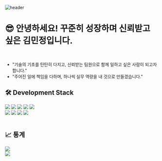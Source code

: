 ![header](https://capsule-render.vercel.app/api?type=waving&color=auto&height=300&section=header&text=Kim%20Min%20Jung&fontSize=90)
<div>
  <div>
  <h1>😎 안녕하세요! 꾸준히 성장하며 신뢰받고 싶은 김민정입니다. </h1>
  </div>
  <br>
  <div>
    <ul>
      <li>
        "기술의 기초를 탄탄히 다지고, 신뢰받는 팀원으로 함께 일하고 싶은 사람이 되고자 합니다."
      </li>
        <li>
        "주어진 일에 책임을 다하며, 하나씩 실무 역량을 내 것으로 만들겠습니다."
      </li>
    </ul>
  </div> 
</div>
<div>
  <h2>🛠 Development Stack</h2>
  <img src="https://img.shields.io/badge/java-007396?style=for-the-badge&logo=java&logoColor=white">
  <img src="https://img.shields.io/badge/javascript-F7DF1E?style=for-the-badge&logo=javascript&logoColor=black">
  <img src="https://img.shields.io/badge/jquery-0769AD?style=for-the-badge&logo=jquery&logoColor=white">
  <img src="https://img.shields.io/badge/oracle-F80000?style=for-the-badge&logo=oracle&logoColor=white">
  <img src="https://img.shields.io/badge/spring-6DB33F?style=for-the-badge&logo=spring&logoColor=white">
  <br>
  <img src="https://img.shields.io/badge/html5-E34F26?style=for-the-badge&logo=html5&logoColor=white">
  <img src="https://img.shields.io/badge/css-1572B6?style=for-the-badge&logo=css3&logoColor=white">
  <img src="https://img.shields.io/badge/bootstrap-7952B3?style=for-the-badge&logo=bootstrap&logoColor=white">
  <img src="https://img.shields.io/badge/github-181717?style=for-the-badge&logo=github&logoColor=white">


</div>
<br>
<div>
  <h2>📈 통계</h2>
  <img src="https://github-readme-stats.vercel.app/api?username=dandi0624&show_icons=true&bg_color=bfcbf9&title_color=ffffff&text_color=ffffff&icon_color=ffffff" />
  <br/>
  <img src="https://github-readme-stats.vercel.app/api/top-langs/?username=dandi0624&layout=compact" />
</div>

